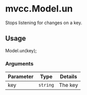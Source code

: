 # mvcc.Model.un

Stops listening for changes on a key.

## Usage

Model.un(key);

### Arguments

| Parameter    | Type         | Details                            |
| ------------ | ------------ | ---------------------------------- |
| key          | `string`     | The key                            |
